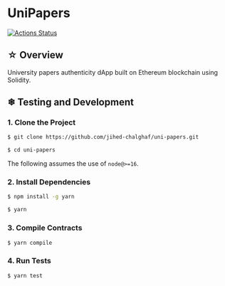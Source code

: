 # UniPapers

[![Actions Status](https://github.com/jihed-chalghaf/uni-papers/workflows/CI/badge.svg)](https://github.com/jihed-chalghaf/uni-papers/actions)

## ☆ Overview

University papers authenticity dApp built on Ethereum blockchain using Solidity.

## ❄ Testing and Development

### 1. Clone the Project

```bash
$ git clone https://github.com/jihed-chalghaf/uni-papers.git

$ cd uni-papers
```

The following assumes the use of `node@>=16`.

### 2. Install Dependencies

```bash
$ npm install -g yarn

$ yarn
```

### 3. Compile Contracts

```bash
$ yarn compile
```

### 4. Run Tests

```bash
$ yarn test
```
